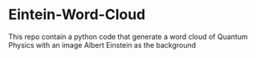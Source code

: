 # Eintein-Word-Cloud
This repo contain a python code that generate a word cloud of Quantum Physics with an image Albert Einstein as the background
